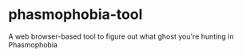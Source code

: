 # phasmophobia-tool
A web browser-based tool to figure out what ghost you're hunting in Phasmophobia
